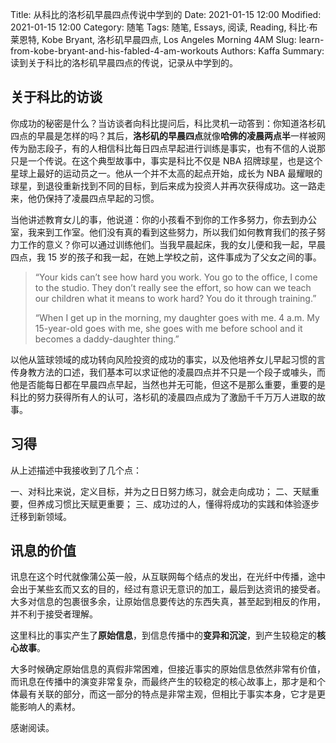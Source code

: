 Title: 从科比的洛杉矶早晨四点传说中学到的
Date: 2021-01-15 12:00
Modified: 2021-01-15 12:00
Category: 随笔
Tags: 随笔, Essays, 阅读, Reading, 科比·布莱恩特, Kobe Bryant, 洛杉矶早晨四点, Los Angeles Morning 4AM
Slug: learn-from-kobe-bryant-and-his-fabled-4-am-workouts
Authors: Kaffa
Summary: 读到关于科比的洛杉矶早晨四点的传说，记录从中学到的。
 
## 关于科比的访谈

你成功的秘密是什么？当访谈者向科比提问后，科比灵机一动答到：你知道洛杉矶四点的早晨是怎样的吗？其后，**洛杉矶的早晨四点**就像**哈佛的凌晨两点半**一样被网传为励志段子，有的人相信科比每日四点早起进行训练是事实，也有不信的人说那只是一个传说。在这个典型故事中，事实是科比不仅是 NBA 招牌球星，也是这个星球上最好的运动员之一。他从一个并不太高的起点开始，成长为 NBA 最耀眼的球星，到退役重新找到不同的目标，到后来成为投资人并再次获得成功。这一路走来，他仍保持了凌晨四点早起的习惯。 

当他讲述教育女儿的事，他说道：你的小孩看不到你的工作多努力，你去到办公室，我来到工作室。他们没有真的看到这些努力，所以我们如何教育我们的孩子努力工作的意义？你可以通过训练他们。当我早晨起床，我的女儿便和我一起，早晨四点，我 15 岁的孩子和我一起，在她上学校之前，这件事成为了父女之间的事。 

> “Your kids can’t see how hard you work. You go to the office, I come to the studio. They don’t really see the effort, so how can we teach our children what it means to work hard? You do it through training.”
>
> “When I get up in the morning, my daughter goes with me. 4 a.m. My 15-year-old goes with me, she goes with me before school and it becomes a daddy-daughter thing.”

以他从篮球领域的成功转向风险投资的成功的事实，以及他培养女儿早起习惯的言传身教方法的口述，我们基本可以求证他的凌晨四点并不只是一个段子或噱头，而他是否能每日都在早晨四点早起，当然也并无可能，但这不是那么重要，重要的是科比的努力获得所有人的认可，洛杉矶的凌晨四点成为了激励千千万万人进取的故事。

## 习得

从上述描述中我接收到了几个点：

一、对科比来说，定义目标，并为之日日努力练习，就会走向成功；
二、天赋重要，但养成习惯比天赋更重要；
三、成功过的人，懂得将成功的实践和体验逐步迁移到新领域。

## 讯息的价值

讯息在这个时代就像蒲公英一般，从互联网每个结点的发出，在光纤中传播，途中会出于某些玄而又玄的目的，经过有意识无意识的加工，最后到达资讯的接受者。大多对信息的包裹很多余，让原始信息要传达的东西失真，甚至起到相反的作用，并不利于接受者理解。

这里科比的事实产生了**原始信息**，到信息传播中的**变异和沉淀**，到产生较稳定的**核心故事**。

大多时候确定原始信息的真假非常困难，但接近事实的原始信息依然非常有价值，而讯息在传播中的演变非常复杂，而最终产生的较稳定的核心故事上，那才是和个体最有关联的部分，而这一部分的特点是非常主观，但相比于事实本身，它才是更能影响人的素材。


感谢阅读。

